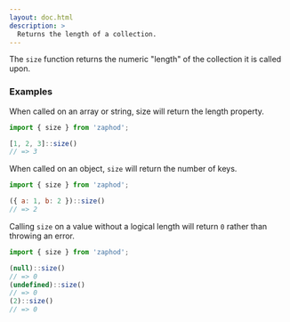 ```yaml
---
layout: doc.html
description: >
  Returns the length of a collection.
---
```


The `size` function returns the numeric "length" of the collection it is called upon.

### Examples
When called on an array or string, size will return the length property.

```js
import { size } from 'zaphod';

[1, 2, 3]::size()
// => 3
```

When called on an object, `size` will return the number of keys.

```js
import { size } from 'zaphod';

({ a: 1, b: 2 })::size()
// => 2
```

Calling `size` on a value without a logical length will return `0` rather than throwing an error.

```js
import { size } from 'zaphod';

(null)::size()
// => 0
(undefined)::size()
// => 0
(2)::size()
// => 0
```

